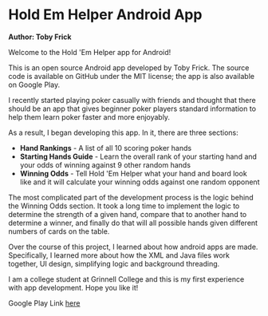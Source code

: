 # Hold Em Helper Android App
**Author: Toby Frick**

Welcome to the Hold 'Em Helper app for Android!

This is an open source Android app developed by Toby Frick. The source code is available on GitHub under the MIT license; the app is also available on Google Play.

I recently started playing poker casually with friends and thought that there should be an app that gives beginner poker players standard information to help them learn poker faster and more enjoyably.

As a result, I began developing this app. In it, there are three sections:

- **Hand Rankings** - A list of all 10 scoring poker hands
- **Starting Hands Guide** - Learn the overall rank of your starting hand and your odds of winning against 9 other random hands
- **Winning Odds** - Tell Hold 'Em Helper what your hand and board look like and it will calculate your winning odds against one random opponent

The most complicated part of the development process is the logic behind the Winning Odds section. It took a long time to implement the logic to determine the strength of a given hand, compare that to another hand to determine a winner, and finally do that will all possible hands given different numbers of cards on the table.

Over the course of this project, I learned about how android apps are made. Specifically, I learned more about how the XML and Java files work together,
UI design, simplifying logic and background threading.

I am a college student at Grinnell College and this is my first experience with app development. Hope you like it!

Google Play Link [here](https://play.google.com/store/apps/details?id=com.holdemhelper)
